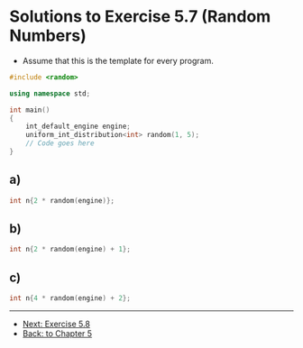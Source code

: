 # Solutions to Exercise 5.7 (Random Numbers)

-   Assume that this is the template for every program.

```cpp
#include <random>

using namespace std;

int main()
{
    int_default_engine engine;
    uniform_int_distribution<int> random(1, 5);
    // Code goes here
}
```

## a)

```cpp
int n{2 * random(engine)};
```

## b)

```cpp
int n{2 * random(engine) + 1};
```

## c)

```cpp
int n{4 * random(engine) + 2};
```

---

-   [Next: Exercise 5.8](05_08.md)
-   [Back: to Chapter 5](README.md)
